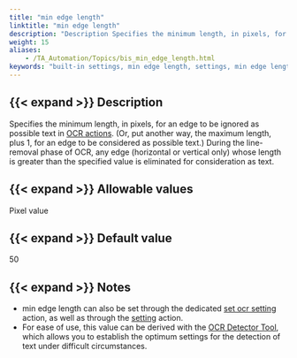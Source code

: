 ```yaml
--- 
title: "min edge length"
linktitle: "min edge length"
description: "Description Specifies the minimum length, in pixels, for an edge to be ignored as possible text in OCR actions . (Or, put another way, the maximum length, plus 1, for an edge to be considered as ..."
weight: 15
aliases: 
    - /TA_Automation/Topics/bis_min_edge_length.html
keywords: "built-in settings, min edge length, settings, min edge length, min edge length (settings), specify minimum edge length to be ignored as text in OCR, set minimum edge length to be ignored as text in OCR"
---
```


## {{< expand >}} Description

Specifies the minimum length, in pixels, for an edge to be ignored as possible text in [OCR actions](/automation-guide/action-based-testing-language/built-in-actions/user-interface-actions/optical-character-recognition/). \(Or, put another way, the maximum length, plus 1, for an edge to be considered as possible text.\) During the line-removal phase of OCR, any edge \(horizontal or vertical only\) whose length is greater than the specified value is eliminated for consideration as text.

## {{< expand >}} Allowable values

Pixel value

## {{< expand >}} Default value

50

## {{< expand >}} Notes

-   min edge length can also be set through the dedicated [set ocr setting](/automation-guide/action-based-testing-language/built-in-actions/user-interface-actions/optical-character-recognition/set-ocr-setting) action, as well as through the [setting](/automation-guide/action-based-testing-language/built-in-actions/test-support-actions/value-handling/setting) action.
-   For ease of use, this value can be derived with the [OCR Detector Tool](/user-guide/getting-started/working-with-testarchitect-client/advanced-features-of-testarchitect-client/ocr-detector-tool/ocr-advanced-settings#li_j3q_drl_ms), which allows you to establish the optimum settings for the detection of text under difficult circumstances.




